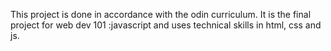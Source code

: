 This project is done in accordance with the odin curriculum. It is the final project for web dev 101 :javascript and uses technical skills in html, css and js.
